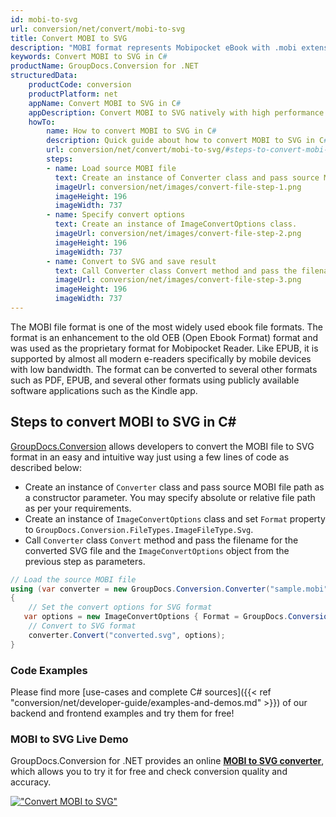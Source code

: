 ```yaml
---
id: mobi-to-svg
url: conversion/net/convert/mobi-to-svg
title: Convert MOBI to SVG
description: "MOBI format represents Mobipocket eBook with .mobi extension. Learn how to convert MOBI to SVG file programmatically in C# language using GroupDocs.Conversion for .NET library."
keywords: Convert MOBI to SVG in C#
productName: GroupDocs.Conversion for .NET
structuredData:
    productCode: conversion
    productPlatform: net
    appName: Convert MOBI to SVG in C#
    appDescription: Convert MOBI to SVG natively with high performance using C# language and server side GroupDocs.Conversion for .NET APIs, without the use of any software like Microsoft or Open Office.
    howTo:
        name: How to convert MOBI to SVG in C# 
        description: Quick guide about how to convert MOBI to SVG in C# with high performance and accuracy.
        url: conversion/net/convert/mobi-to-svg/#steps-to-convert-mobi-to-svg-in-c
        steps:
        - name: Load source MOBI file 
          text: Create an instance of Converter class and pass source MOBI file path as a constructor parameter. You may specify absolute or relative file path as per your requirements. 
          imageUrl: conversion/net/images/convert-file-step-1.png
          imageHeight: 196
          imageWidth: 737
        - name: Specify convert options 
          text: Create an instance of ImageConvertOptions class.
          imageUrl: conversion/net/images/convert-file-step-2.png
          imageHeight: 196
          imageWidth: 737
        - name: Convert to SVG and save result 
          text: Call Converter class Convert method and pass the filename for the converted HTML file and the ImageConvertOptions object from the previous step as parameters.
          imageUrl: conversion/net/images/convert-file-step-3.png
          imageHeight: 196
          imageWidth: 737
---
```


The MOBI file format is one of the most widely used ebook file formats. The format is an enhancement to the old OEB (Open Ebook Format) format and was used as the proprietary format for Mobipocket Reader. Like EPUB, it is supported by almost all modern e-readers specifically by mobile devices with low bandwidth. The format can be converted to several other formats such as PDF, EPUB, and several other formats using publicly available software applications such as the Kindle app.

## Steps to convert MOBI to SVG in C#

[GroupDocs.Conversion](https://products.groupdocs.com/conversion/net) allows developers to convert the MOBI file to SVG format in an easy and intuitive way just using a few lines of code as described below:

* Create an instance of `Converter` class and pass source MOBI file path as a constructor parameter. You may specify absolute or relative file path as per your requirements. 
* Create an instance of `ImageConvertOptions` class and set `Format` property to `GroupDocs.Conversion.FileTypes.ImageFileType.Svg`.
* Call `Converter` class `Convert` method and pass the filename for the converted SVG file and the `ImageConvertOptions` object from the previous step as parameters.

```csharp
// Load the source MOBI file
using (var converter = new GroupDocs.Conversion.Converter("sample.mobi"))
{
    // Set the convert options for SVG format
   var options = new ImageConvertOptions { Format = GroupDocs.Conversion.FileTypes.ImageFileType.Svg };
    // Convert to SVG format
    converter.Convert("converted.svg", options);
}
```

### Code Examples

Please find more [use-cases and complete C# sources]({{< ref "conversion/net/developer-guide/examples-and-demos.md" >}}) of our backend and frontend examples and try them for free!

### MOBI to SVG Live Demo

GroupDocs.Conversion for .NET provides an online [**MOBI to SVG converter**](https://products.groupdocs.app/conversion/mobi-to-svg), which allows you to try it for free and check conversion quality and accuracy.

[!["Convert MOBI to SVG"](conversion/net/images/convert-to-svg/convert-mobi-to-svg.png)](https://products.groupdocs.app/conversion/mobi-to-svg)